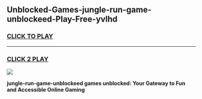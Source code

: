 
## Unblocked-Games-jungle-run-game-unblockeed-Play-Free-yvlhd
<h3>
<a href="https://premium76.site?title=jungle-run-game-unblockeed&ref=23A">CLICK TO PLAY</a></h3>
<hr>

<h3>
<a href="https://premium76.site?title=jungle-run-game-unblockeed&ref=23A">CLICK 2 PLAY</a>
  
</h3>

<a href="https://premium76.site?title=jungle-run-game-unblockeed&ref=23A"><img src="https://clearcache.store/games.png"></a>


**jungle-run-game-unblockeed games unblocked: Your Gateway to Fun and Accessible Online Gaming**
